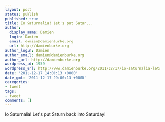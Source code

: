```yaml
---
layout: post
status: publish
published: true
title: Io Saturnalia! Let's put Satur...
author:
  display_name: Damien
  login: Damien
  email: damien@damienburke.org
  url: http://damienburke.org
author_login: Damien
author_email: damien@damienburke.org
author_url: http://damienburke.org
wordpress_id: 1959
wordpress_url: http://www.damienburke.org/2011/12/17/io-saturnalia-lets-put-satur/
date: '2011-12-17 14:00:13 +0000'
date_gmt: '2011-12-17 19:00:13 +0000'
categories:
- tweet
tags:
- tweet
comments: []
---
```

<p>Io Saturnalia! Let's put Saturn back into Saturday!</p>
